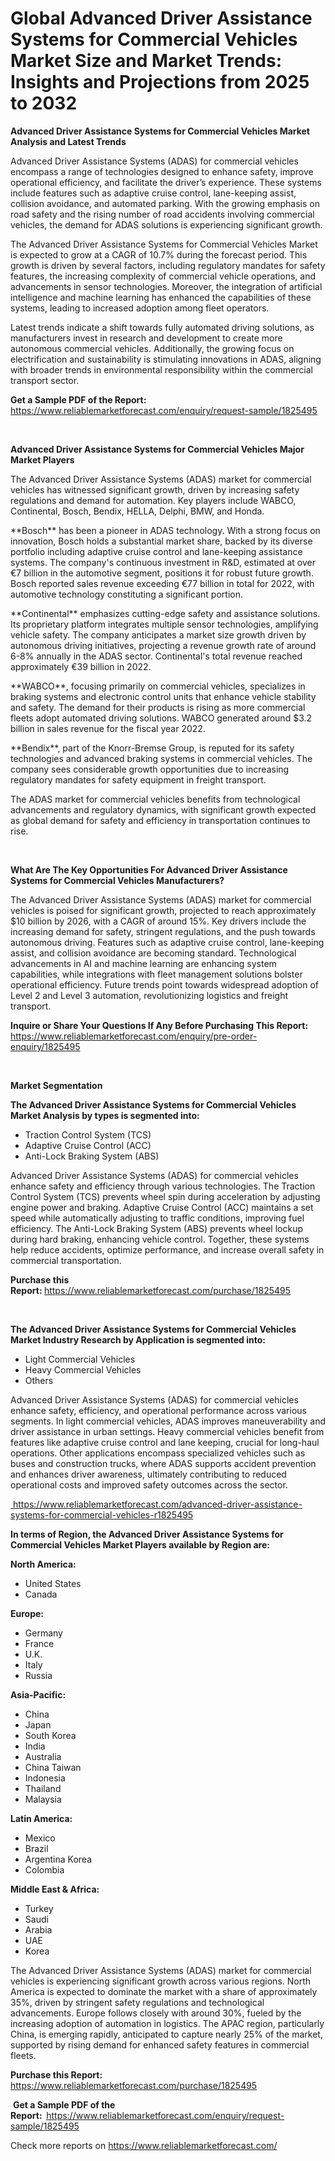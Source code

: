 <p><h1>Global Advanced Driver Assistance Systems for Commercial Vehicles Market Size and Market Trends: Insights and Projections from 2025 to 2032</h1></p><p><strong>Advanced Driver Assistance Systems for Commercial Vehicles Market Analysis and Latest Trends</strong></p>
<p><p>Advanced Driver Assistance Systems (ADAS) for commercial vehicles encompass a range of technologies designed to enhance safety, improve operational efficiency, and facilitate the driver’s experience. These systems include features such as adaptive cruise control, lane-keeping assist, collision avoidance, and automated parking. With the growing emphasis on road safety and the rising number of road accidents involving commercial vehicles, the demand for ADAS solutions is experiencing significant growth.</p><p>The Advanced Driver Assistance Systems for Commercial Vehicles Market is expected to grow at a CAGR of 10.7% during the forecast period. This growth is driven by several factors, including regulatory mandates for safety features, the increasing complexity of commercial vehicle operations, and advancements in sensor technologies. Moreover, the integration of artificial intelligence and machine learning has enhanced the capabilities of these systems, leading to increased adoption among fleet operators.</p><p>Latest trends indicate a shift towards fully automated driving solutions, as manufacturers invest in research and development to create more autonomous commercial vehicles. Additionally, the growing focus on electrification and sustainability is stimulating innovations in ADAS, aligning with broader trends in environmental responsibility within the commercial transport sector.</p></p>
<p><strong>Get a Sample PDF of the Report:&nbsp;</strong> <a href="https://www.reliablemarketforecast.com/enquiry/request-sample/1825495?utm_campaign=2876&utm_medium=2&utm_source=Github&utm_content=ia&utm_term=31032025&utm_id=advanced-driver-assistance-systems-for-commercial-vehicles">https://www.reliablemarketforecast.com/enquiry/request-sample/1825495</a></p>
<p>&nbsp;</p>
<p><strong>Advanced Driver Assistance Systems for Commercial Vehicles Major Market Players</strong></p>
<p><p>The Advanced Driver Assistance Systems (ADAS) market for commercial vehicles has witnessed significant growth, driven by increasing safety regulations and demand for automation. Key players include WABCO, Continental, Bosch, Bendix, HELLA, Delphi, BMW, and Honda.</p><p>**Bosch** has been a pioneer in ADAS technology. With a strong focus on innovation, Bosch holds a substantial market share, backed by its diverse portfolio including adaptive cruise control and lane-keeping assistance systems. The company's continuous investment in R&D, estimated at over €7 billion in the automotive segment, positions it for robust future growth. Bosch reported sales revenue exceeding €77 billion in total for 2022, with automotive technology constituting a significant portion.</p><p>**Continental** emphasizes cutting-edge safety and assistance solutions. Its proprietary platform integrates multiple sensor technologies, amplifying vehicle safety. The company anticipates a market size growth driven by autonomous driving initiatives, projecting a revenue growth rate of around 6-8% annually in the ADAS sector. Continental's total revenue reached approximately €39 billion in 2022.</p><p>**WABCO**, focusing primarily on commercial vehicles, specializes in braking systems and electronic control units that enhance vehicle stability and safety. The demand for their products is rising as more commercial fleets adopt automated driving solutions. WABCO generated around $3.2 billion in sales revenue for the fiscal year 2022.</p><p>**Bendix**, part of the Knorr-Bremse Group, is reputed for its safety technologies and advanced braking systems in commercial vehicles. The company sees considerable growth opportunities due to increasing regulatory mandates for safety equipment in freight transport.</p><p>The ADAS market for commercial vehicles benefits from technological advancements and regulatory dynamics, with significant growth expected as global demand for safety and efficiency in transportation continues to rise.</p></p>
<p>&nbsp;</p>
<p><strong>What Are The Key Opportunities For Advanced Driver Assistance Systems for Commercial Vehicles Manufacturers?</strong></p>
<p><p>The Advanced Driver Assistance Systems (ADAS) market for commercial vehicles is poised for significant growth, projected to reach approximately $10 billion by 2026, with a CAGR of around 15%. Key drivers include the increasing demand for safety, stringent regulations, and the push towards autonomous driving. Features such as adaptive cruise control, lane-keeping assist, and collision avoidance are becoming standard. Technological advancements in AI and machine learning are enhancing system capabilities, while integrations with fleet management solutions bolster operational efficiency. Future trends point towards widespread adoption of Level 2 and Level 3 automation, revolutionizing logistics and freight transport.</p></p>
<p><strong>Inquire or Share Your Questions If Any Before Purchasing This Report:</strong> <a href="https://www.reliablemarketforecast.com/enquiry/pre-order-enquiry/1825495?utm_campaign=2876&utm_medium=2&utm_source=Github&utm_content=ia&utm_term=31032025&utm_id=advanced-driver-assistance-systems-for-commercial-vehicles">https://www.reliablemarketforecast.com/enquiry/pre-order-enquiry/1825495</a></p>
<p>&nbsp;</p>
<p><strong>Market Segmentation</strong></p>
<p><strong>The Advanced Driver Assistance Systems for Commercial Vehicles Market Analysis by types is segmented into:</strong></p>
<p><ul><li>Traction Control System (TCS)</li><li>Adaptive Cruise Control (ACC)</li><li>Anti-Lock Braking System (ABS)</li></ul></p>
<p><p>Advanced Driver Assistance Systems (ADAS) for commercial vehicles enhance safety and efficiency through various technologies. The Traction Control System (TCS) prevents wheel spin during acceleration by adjusting engine power and braking. Adaptive Cruise Control (ACC) maintains a set speed while automatically adjusting to traffic conditions, improving fuel efficiency. The Anti-Lock Braking System (ABS) prevents wheel lockup during hard braking, enhancing vehicle control. Together, these systems help reduce accidents, optimize performance, and increase overall safety in commercial transportation.</p></p>
<p><strong>Purchase this Report:&nbsp;</strong><a href="https://www.reliablemarketforecast.com/purchase/1825495?utm_campaign=2876&utm_medium=2&utm_source=Github&utm_content=ia&utm_term=31032025&utm_id=advanced-driver-assistance-systems-for-commercial-vehicles">https://www.reliablemarketforecast.com/purchase/1825495</a></p>
<p>&nbsp;</p>
<p><strong>The Advanced Driver Assistance Systems for Commercial Vehicles Market Industry Research by Application is segmented into:</strong></p>
<p><ul><li>Light Commercial Vehicles</li><li>Heavy Commercial Vehicles</li><li>Others</li></ul></p>
<p><p>Advanced Driver Assistance Systems (ADAS) for commercial vehicles enhance safety, efficiency, and operational performance across various segments. In light commercial vehicles, ADAS improves maneuverability and driver assistance in urban settings. Heavy commercial vehicles benefit from features like adaptive cruise control and lane keeping, crucial for long-haul operations. Other applications encompass specialized vehicles such as buses and construction trucks, where ADAS supports accident prevention and enhances driver awareness, ultimately contributing to reduced operational costs and improved safety outcomes across the sector.</p></p>
<p><a href="https://www.reliablemarketforecast.com/advanced-driver-assistance-systems-for-commercial-vehicles-r1825495?utm_campaign=2876&utm_medium=2&utm_source=Github&utm_content=ia&utm_term=31032025&utm_id=advanced-driver-assistance-systems-for-commercial-vehicles">&nbsp;https://www.reliablemarketforecast.com/advanced-driver-assistance-systems-for-commercial-vehicles-r1825495</a></p>
<p><strong>In terms of Region, the Advanced Driver Assistance Systems for Commercial Vehicles Market Players available by Region are:</strong></p>
<p>
    <p> <strong> North America: </strong>
        <ul>
            <li>United States</li>
            <li>Canada</li>
        </ul>
        </p> 
    <p> <strong> Europe: </strong>
        <ul>
            <li>Germany</li>
            <li>France</li>
            <li>U.K.</li>
            <li>Italy</li>
            <li>Russia</li>
        </ul>
        </p> 
    <p> <strong> Asia-Pacific: </strong>
        <ul>
            <li>China</li>
            <li>Japan</li>
            <li>South Korea</li>
            <li>India</li>
            <li>Australia</li>
            <li>China Taiwan</li>
            <li>Indonesia</li>
            <li>Thailand</li>
            <li>Malaysia</li>
        </ul>
        </p> 
    <p> <strong> Latin America: </strong>
        <ul>
            <li>Mexico</li>
            <li>Brazil</li>
            <li>Argentina Korea</li>
            <li>Colombia</li>
        </ul>
        </p> 
    <p> <strong> Middle East & Africa: </strong>
        <ul>
            <li>Turkey</li>
            <li>Saudi</li>
            <li>Arabia</li>
            <li>UAE</li>
            <li>Korea</li>
        </ul>
    </p>
    </p>
<p><p>The Advanced Driver Assistance Systems (ADAS) market for commercial vehicles is experiencing significant growth across various regions. North America is expected to dominate the market with a share of approximately 35%, driven by stringent safety regulations and technological advancements. Europe follows closely with around 30%, fueled by the increasing adoption of automation in logistics. The APAC region, particularly China, is emerging rapidly, anticipated to capture nearly 25% of the market, supported by rising demand for enhanced safety features in commercial fleets.</p></p>
<p><strong>Purchase this Report: </strong><a href="https://www.reliablemarketforecast.com/purchase/1825495?utm_campaign=2876&utm_medium=2&utm_source=Github&utm_content=ia&utm_term=31032025&utm_id=advanced-driver-assistance-systems-for-commercial-vehicles">https://www.reliablemarketforecast.com/purchase/1825495</a></p>
<p>&nbsp;<strong>Get a Sample PDF of the Report:&nbsp;&nbsp;</strong><a href="https://www.reliablemarketforecast.com/enquiry/request-sample/1825495?utm_campaign=2876&utm_medium=2&utm_source=Github&utm_content=ia&utm_term=31032025&utm_id=advanced-driver-assistance-systems-for-commercial-vehicles">https://www.reliablemarketforecast.com/enquiry/request-sample/1825495</a></p>
<p><strong></strong></p>
<p>Check more reports on <a href="https://www.reliablemarketforecast.com/?utm_campaign=2876&utm_medium=2&utm_source=Github&utm_content=ia&utm_term=31032025&utm_id=advanced-driver-assistance-systems-for-commercial-vehicles">https://www.reliablemarketforecast.com/</a></p>